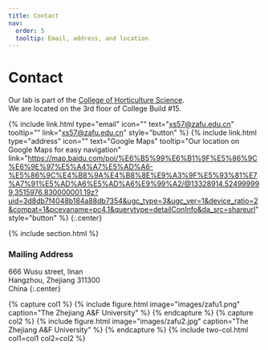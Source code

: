 ```yaml
---
title: Contact
nav:
  order: 5
  tooltip: Email, address, and location
---
```


# <i class="fas fa-envelope"></i>Contact

Our lab is part of the [College of Horticulture Science](https://yyxy.zafu.edu.cn/index.htm).  
We are located on the 3rd floor of College Build #15.

{%
  include link.html
  type="email"
  icon=""
  text="xs57@zafu.edu.cn"
  tooltip=""
  link="xs57@zafu.edu.cn"
  style="button"
%}
{%
  include link.html
  type="address"
  icon=""
  text="Google Maps"
  tooltip="Our location on Google Maps for easy navigation"
  link="https://map.baidu.com/poi/%E6%B5%99%E6%B1%9F%E5%86%9C%E6%9E%97%E5%A4%A7%E5%AD%A6-%E5%86%9C%E4%B8%9A%E4%B8%8E%E9%A3%9F%E5%93%81%E7%A7%91%E5%AD%A6%E5%AD%A6%E9%99%A2/@13328914.524999999,3515976.830000001,19z?uid=3d8db7f4048b184a88db7354&ugc_type=3&ugc_ver=1&device_ratio=2&compat=1&pcevaname=pc4.1&querytype=detailConInfo&da_src=shareurl"
  style="button"
%}
{:.center}

{% include section.html %}

### <i class="fas fa-mail-bulk"></i>Mailing Address

666 Wusu street, linan  
Hangzhou, Zhejiang 311300  
China
{:.center}

{% capture col1 %}
{%
  include figure.html
  image="images/zafu1.png"
  caption="The Zhejiang A&F University"
%}
{% endcapture %}
{% capture col2 %}
{%
  include figure.html
  image="images/zafu2.jpg"
  caption="The Zhejiang A&F University"
%}
{% endcapture %}
{% include two-col.html col1=col1 col2=col2 %}
